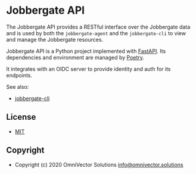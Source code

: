 # Jobbergate API

The Jobbergate API provides a RESTful interface over the Jobbergate data and is used
by both the `jobbergate-agent` and the `jobbergate-cli` to view and manage the
Jobbergate resources.

Jobbergate API is a Python project implemented with
[FastAPI](https://fastapi.tiangolo.com/). Its dependencies and environment are
managed by [Poetry](https://python-poetry.org/).

It integrates with an OIDC server to provide identity and auth for its endpoints.

See also:

* [jobbergate-cli](https://github.com/omnivector-solutions/jobbergate/jobbergate-cli)

## License

* [MIT](./LICENSE)

## Copyright

* Copyright (c) 2020 OmniVector Solutions <info@omnivector.solutions>
